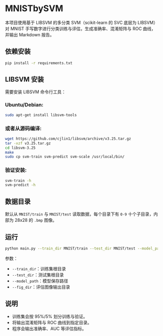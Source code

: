 # MNISTbySVM

本项目使用基于 LIBSVM 的多分类 SVM（scikit-learn 的 SVC 底层为 LIBSVM）对 MNIST 手写数字进行分类训练与评估，生成准确率、混淆矩阵与 ROC 曲线，并输出 Markdown 报告。

## 依赖安装
```bash
pip install -r requirements.txt
```

## LIBSVM 安装
需要安装 LIBSVM 命令行工具：

### Ubuntu/Debian:
```bash
sudo apt-get install libsvm-tools
```

### 或者从源码编译:
```bash
wget https://github.com/cjlin1/libsvm/archive/v3.25.tar.gz
tar -xzf v3.25.tar.gz
cd libsvm-3.25
make
sudo cp svm-train svm-predict svm-scale /usr/local/bin/
```

### 验证安装:
```bash
svm-train -h
svm-predict -h
```

## 数据目录
默认从 `MNIST/train` 与 `MNIST/test` 读取数据，每个目录下有 `0-9` 十个子目录，内部为 28x28 的 `.bmp` 图像。

## 运行
```bash
python main.py --train_dir MNIST/train --test_dir MNIST/test --model_path models/svm_libsvm.joblib --fig_dir reports
```

参数：
- `--train_dir`：训练集根目录
- `--test_dir`：测试集根目录
- `--model_path`：模型保存路径
- `--fig_dir`：评估图像输出目录

## 说明
- 训练集会按 95%/5% 划分训练与验证。
- 将输出混淆矩阵与 ROC 曲线到指定目录。
- 程序会输出准确率、AUC 等评估指标。
